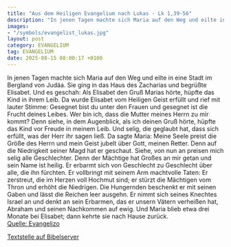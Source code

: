 ```yaml
---
title: "Aus dem Heiligen Evangelium nach Lukas - Lk 1,39-56"
description: "In jenen Tagen machte sich Maria auf den Weg und eilte in eine Stadt im Bergland von Judäa. Sie ging in das Haus des Zacharias und begrüßte Elisabet. Und es geschah: Als Elisabet den Gruß Marias hörte, hüpfte das Kind in ihrem Leib. Da wurde Elisabet vom Heiligen Geist erfüllt un...."
images:
- "/symbols/evangelist_lukas.jpg"
layout: post
category: EVANGELIUM
tag: EVANGELIUM
date: 2025-08-15 08:00:17 +0100
---
```

In jenen Tagen machte sich Maria auf den Weg und eilte in eine Stadt im Bergland von Judäa.
Sie ging in das Haus des Zacharias und begrüßte Elisabet.
Und es geschah: Als Elisabet den Gruß Marias hörte, hüpfte das Kind in ihrem Leib. Da wurde Elisabet vom Heiligen Geist erfüllt
und rief mit lauter Stimme: Gesegnet bist du unter den Frauen und gesegnet ist die Frucht deines Leibes.<!--more-->
Wer bin ich, dass die Mutter meines Herrn zu mir kommt?
Denn siehe, in dem Augenblick, als ich deinen Gruß hörte, hüpfte das Kind vor Freude in meinem Leib.
Und selig, die geglaubt hat, dass sich erfüllt, was der Herr ihr sagen ließ.
Da sagte Maria: Meine Seele preist die Größe des Herrn
und mein Geist jubelt über Gott, meinen Retter.
Denn auf die Niedrigkeit seiner Magd hat er geschaut. Siehe, von nun an preisen mich selig alle Geschlechter.
Denn der Mächtige hat Großes an mir getan und sein Name ist heilig.
Er erbarmt sich von Geschlecht zu Geschlecht über alle, die ihn fürchten.
Er vollbringt mit seinem Arm machtvolle Taten: Er zerstreut, die im Herzen voll Hochmut sind;
er stürzt die Mächtigen vom Thron und erhöht die Niedrigen.
Die Hungernden beschenkt er mit seinen Gaben und lässt die Reichen leer ausgehn.
Er nimmt sich seines Knechtes Israel an und denkt an sein Erbarmen,
das er unsern Vätern verheißen hat, Abraham und seinen Nachkommen auf ewig.
Und Maria blieb etwa drei Monate bei Elisabet; dann kehrte sie nach Hause zurück.<br>
[Quelle: Evangelizo](https://evangeliumtagfuertag.org/DE/gospel)

[Textstelle auf Bibelserver](https://www.bibleserver.com/EU/Lukas1,39-56)
